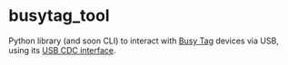 # busytag_tool

Python library (and soon CLI) to interact with [Busy Tag](https://www.busy-tag.com/) devices via USB,
using its [USB CDC interface]( https://luxafor.helpscoutdocs.com/article/47-busy-tag-usb-cdc-command-reference-guide).
